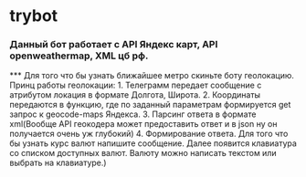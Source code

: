 # trybot

<h3>Данный бот работает с API Яндекс карт, API openweathermap, XML цб рф.</h3>
***
Для того что бы узнать ближайшее метро скиньте боту геолокацию.<br>
 Принц работы геолокации:
1. Телеграмм передает сообщение с атрибутом локация в формате Долгота, Широта.
2. Координаты передаются в функцию, где по заданный параметрам формируется get запрос к geocode-maps Яндекса.
3. Парсинг ответа в формате xml(Вообще API геокодера может предоставить ответ и в json ну он получается очень уж глубокий) 
4. Формирование ответа.
Для того что бы узнать курс валют напишите сообщение. Далее появится клавиатура со списком доступных валют. Валюту можно написать текстом или выбрать на клавиатуре.)
